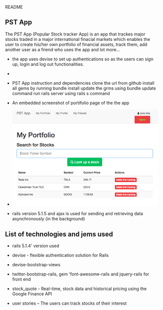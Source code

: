  README
## PST App
The PST App (Popular Stock tracker App) is an app that trackes major stocks traded in a major international finacial markets which enables the user to create his/her own portfolio of financial assets, track them, add another user as a friend who uses the app and lot more...
* the app uses devise to set up authentications so as the users can sign up, login and log out functionalities. 
*

* PST App instruction and  dependencies
 clone the url from github
 install all gems by running bundle install
 update the grms using  bundle update command
 run rails server using rails s command

* An embedded screenshot of portifolio page of the the app
* ![Screenshot](screenshot1.png)
* rails version  5.1.5 and  ajax is used  for sending and retrieving data asynchronously (in the background)
## List of technologies and jems used
* rails 5.1.4'  version used 
* devise - flexible authentication solution for Rails 
*  devise-bootstrap-views
* twitter-bootstrap-rails, gem 'font-awesome-rails and   jquery-rails  for  front end 
* stock_quote - Real-time, stock data and historical pricing using the Google Finance API

* user stories – The users can track stocks of their interest 

